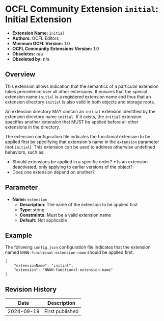# OCFL Community Extension `initial`: Initial Extension

  * **Extension Name:** `initial`
  * **Authors:** OCFL Editors
  * **Minimum OCFL Version:** 1.0
  * **OCFL Community Extensions Version:** 1.0
  * **Obsoletes:** n/a
  * **Obsoleted by:** n/a

## Overview

This extension allows indication that the semantics of a particular extension takes precedence over all other extensions. It ensures that the special extension name `initial` is a registered extension name and thus that an extension directory `initial` is also valid in both objects and storage roots.

An extension directory MAY contain an `initial` extension identified by the extension directory name `initial`. If it exists, the `initial` extension specifies another extension that MUST be applied before all other extensions in the directory.

The extension configuration file indicates the functional extension to be applied first by specifying that extension's name in the `extension` parameter (not `initial`). This extension can be used to address otherwise undefined behaviors, such as:

  * Should extensions be applied in a specific order?  * Is an extension deactivated, only applying to earlier versions of the object?
  * Does one extension depend on another?

## Parameter

  * **Name:** `extension`
    * **Description:** The name of the extension to be applied first
    * **Type:** string
    * **Constraints:** Must be a valid extension name
    * **Default:** Not applicable

## Example

The following `config.json` configuration file indicates that the extension named `NNNN-functional-extension-name` should be applied first.

```
{
    "extensionName": "initial",
    "extension": "NNNN-functional-extension-name"
}
```

## Revision History

| Date | Description |
| ---- | ----------- |
| 2024-09-19 | First published |
